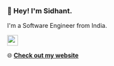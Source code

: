 ### 👋 Hey! I'm Sidhant.
  
I'm a Software Engineer from India.

<p>
  <a href="https://www.linkedin.com/in/sidhantgoyal35/"><img src="https://img.shields.io/badge/linkedin-%230077B5.svg?&style=for-the-badge&logo=linkedin&logoColor=white" height=25></a> 
</p>

<p>🌐 <a href="https://goyalsidhant.github.io/"><b>Check out my website</b></a></p>
